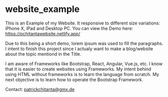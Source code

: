 # website_example
This is an Example of my Website.
It responsive to different size variations: iPhone X, iPad and Desktop PC.
You can view the Demo here: https://pchitantawebsite.netlify.app/

Due to this being a short demo, lorem ipsum was used to fill the paragraphs. I intent to finish this project since I actualy want to make a blog/website about the topic mentiond in the Title.

I am aware of Frameworks like Bootstrap, React, Angular, Vue.js, etc. 
  I know that it is easier to create websites using Frameworks. My intent behind using HTML without frameworks is to learn the language from scratch.
  My next objective is to learn how to operate the Bootstrap Framework.

Contact: patrickchitanta@gmx.de
